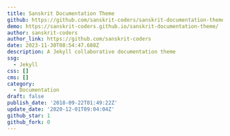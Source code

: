 ```yaml
---
title: Sanskrit Documentation Theme
github: https://github.com/sanskrit-coders/sanskrit-documentation-theme
demo: https://sanskrit-coders.github.io/sanskrit-documentation-theme/
author: sanskrit-coders
author_link: https://github.com/sanskrit-coders
date: 2023-11-30T08:54:47.688Z
description: A Jekyll collaborative documentation theme
ssg:
  - Jekyll
css: []
cms: []
category:
  - Documentation
draft: false
publish_date: '2018-09-22T01:49:22Z'
update_date: '2020-12-01T09:04:04Z'
github_star: 1
github_fork: 0
---
```


